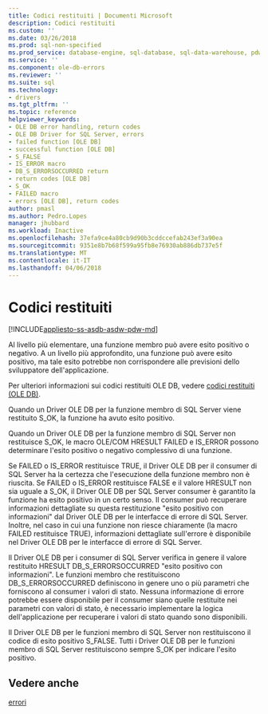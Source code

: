 ```yaml
---
title: Codici restituiti | Documenti Microsoft
description: Codici restituiti
ms.custom: ''
ms.date: 03/26/2018
ms.prod: sql-non-specified
ms.prod_service: database-engine, sql-database, sql-data-warehouse, pdw
ms.service: ''
ms.component: ole-db-errors
ms.reviewer: ''
ms.suite: sql
ms.technology:
- drivers
ms.tgt_pltfrm: ''
ms.topic: reference
helpviewer_keywords:
- OLE DB error handling, return codes
- OLE DB Driver for SQL Server, errors
- failed function [OLE DB]
- successful function [OLE DB]
- S_FALSE
- IS_ERROR macro
- DB_S_ERRORSOCCURRED return
- return codes [OLE DB]
- S_OK
- FAILED macro
- errors [OLE DB], return codes
author: pmasl
ms.author: Pedro.Lopes
manager: jhubbard
ms.workload: Inactive
ms.openlocfilehash: 37efa9ce4a80cb9d90b3cddccefab243ef3a90ea
ms.sourcegitcommit: 9351e8b7b68f599a95fb8e76930ab886db737e5f
ms.translationtype: MT
ms.contentlocale: it-IT
ms.lasthandoff: 04/06/2018
---
```

# <a name="return-codes"></a>Codici restituiti
[!INCLUDE[appliesto-ss-asdb-asdw-pdw-md](../../../includes/appliesto-ss-asdb-asdw-pdw-md.md)]

  Al livello più elementare, una funzione membro può avere esito positivo o negativo. A un livello più approfondito, una funzione può avere esito positivo, ma tale esito potrebbe non corrispondere alle previsioni dello sviluppatore dell'applicazione.  
  
 Per ulteriori informazioni sui codici restituiti OLE DB, vedere [codici restituiti (OLE DB)](http://go.microsoft.com/fwlink/?LinkId=101631).  
  
 Quando un Driver OLE DB per la funzione membro di SQL Server viene restituito S_OK, la funzione ha avuto esito positivo.  
  
 Quando un Driver OLE DB per la funzione membro di SQL Server non restituisce S_OK, le macro OLE/COM HRESULT FAILED e IS_ERROR possono determinare l'esito positivo o negativo complessivo di una funzione.  
  
 Se FAILED o IS_ERROR restituisce TRUE, il Driver OLE DB per il consumer di SQL Server ha la certezza che l'esecuzione della funzione membro non è riuscita. Se FAILED o IS_ERROR restituisce FALSE e il valore HRESULT non sia uguale a S_OK, il Driver OLE DB per SQL Server consumer è garantito la funzione ha esito positivo in un certo senso. Il consumer può recuperare informazioni dettagliate su questa restituzione "esito positivo con informazioni" dal Driver OLE DB per le interfacce di errore di SQL Server. Inoltre, nel caso in cui una funzione non riesce chiaramente (la macro FAILED restituisce TRUE), informazioni dettagliate sull'errore è disponibile nel Driver OLE DB per le interfacce di errore di SQL Server.  
  
 Il Driver OLE DB per i consumer di SQL Server verifica in genere il valore restituito HRESULT DB_S_ERRORSOCCURRED "esito positivo con informazioni". Le funzioni membro che restituiscono DB_S_ERRORSOCCURRED definiscono in genere uno o più parametri che forniscono al consumer i valori di stato. Nessuna informazione di errore potrebbe essere disponibile per il consumer siano quelle restituite nei parametri con valori di stato, è necessario implementare la logica dell'applicazione per recuperare i valori di stato quando sono disponibili.  
  
 Il Driver OLE DB per le funzioni membro di SQL Server non restituiscono il codice di esito positivo S_FALSE. Tutti i Driver OLE DB per le funzioni membro di SQL Server restituiscono sempre S_OK per indicare l'esito positivo.  
  
## <a name="see-also"></a>Vedere anche  
 [errori](../../oledb/ole-db-errors/errors.md)  
  
  
